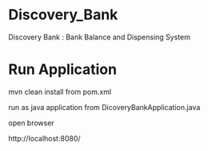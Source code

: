 # Discovery_Bank
Discovery Bank : Bank Balance and Dispensing System

# Run Application 
mvn clean install from pom.xml


run as java application from DicoveryBankApplication.java

open browser

http://localhost:8080/
